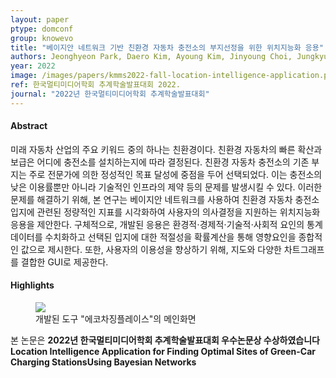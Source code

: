```yaml
---
layout: paper
ptype: domconf
group: knowevo
title: "베이지안 네트워크 기반 친환경 자동차 충전소의 부지선정을 위한 위치지능화 응용"
authors: Jeonghyeon Park, Daero Kim, Ayoung Kim, Jinyoung Choi, Jungkyu Han, Sejin Chun  
year: 2022
image: /images/papers/kmms2022-fall-location-intelligence-application.png
ref: 한국멀티미디어학회 추계학술발표대회 2022.
journal: "2022년 한국멀티미디어학회 추계학술발표대회"
---
```


<h4><span class="badge badge-info">Abstract</span></h4>
미래 자동차 산업의 주요 키워드 중의 하나는 친환경이다. 친환경 자동차의 빠른 확산과 보급은 어디에 충전소를 설치하는지에 따라 결정된다.  친환경 자동차 충전소의 기존 부지는 주로 전문가에 의한 정성적인 목표 달성에 중점을 두어 선택되었다. 이는 충전소의 낮은 이용률뿐만 아니라 기술적인 인프라의 제약 등의 문제를 발생시킬 수 있다. 이러한 문제를 해결하기 위해, 본 연구는 베이지안 네트워크를 사용하여 친환경 자동차 충전소 입지에 관련된 정량적인 지표를 시각화하여 사용자의 의사결정을 지원하는 위치지능화 응용을 제안한다. 구체적으로, 개발된 응용은 환경적⋅경제적⋅기술적⋅사회적 요인의 통계 데이터를 수치화하고 선택된 입지에 대한 적절성을 확률계산을 통해 영향요인을 종합적인 값으로 제시한다. 또한, 사용자의 이용성을 향상하기 위해, 지도와 다양한 차트그래프를 결합한 GUI로 제공한다.

<h4><span class="badge badge-info">Highlights</span></h4>
<figure>
    <img class="pull-left pad-right media-object d-none d-sm-block" src="{{ page.image }}">
    <figcaption>개발된 도구 "에코차징플레이스"의 메인화면</figcaption>
</figure>

<div class="alert alert-primary" role="alert">
    본 논문은 <strong>2022년 한국멀티미디어학회 추계학술발표대회 우수논문상<strong> 수상하였습니다
</div>

<div class="alert alert-warning" role="alert">
   Location Intelligence Application for Finding Optimal Sites of Green-Car Charging StationsUsing Bayesian Networks
</div>